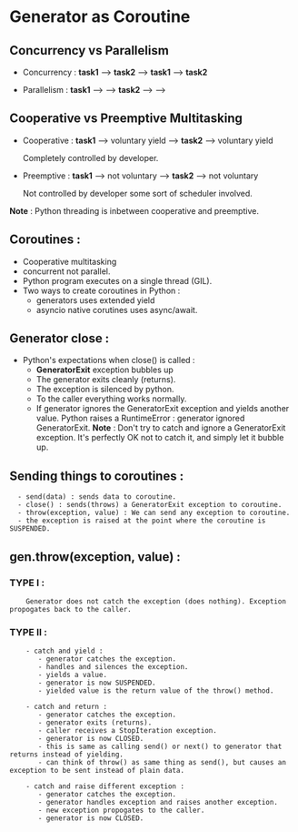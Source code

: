 # Generator as Coroutine 

## Concurrency vs Parallelism
 - Concurrency :
    __task1__ --> __task2__ --> __task1__ --> __task2__
    
 - Parallelism :
    __task1__ --> -->
    __task2__ --> -->

## Cooperative vs Preemptive Multitasking
  - Cooperative :
    __task1__ --> voluntary yield --> __task2__ --> voluntary yield
    
    Completely controlled by developer.
   
  - Preemptive :
    __task1__ --> not voluntary -->   __task2__ --> not voluntary
  
    Not controlled by developer some sort of scheduler involved.
    
  __Note__ : 
          Python threading is inbetween cooperative and preemptive. 
        
## Coroutines : 
  - Cooperative multitasking 
  - concurrent not parallel.
  - Python program executes on a single thread (GIL).
  - Two ways to create coroutines in Python : 
      - generators uses extended yield
      - asyncio native corutines uses async/await.
      
## Generator close : 
   - Python's expectations when close() is called :
      - __GeneratorExit__ exception bubbles up
      - The generator exits cleanly (returns).
      - The exception is silenced by python.
      - To the caller everything works normally.
      - If generator ignores the GeneratorExit exception and yields another value. Python raises a RuntimeError : generator ignored GeneratorExit.
      __Note__ : Don't try to catch and ignore a GeneratorExit exception. It's perfectly OK not to catch it, and simply let it bubble up.
  
## Sending things to coroutines :
      - send(data) : sends data to coroutine.
      - close() : sends(throws) a GeneratorExit exception to coroutine.
      - throw(exception, value) : We can send any exception to coroutine.
      - the exception is raised at the point where the coroutine is SUSPENDED.
      
## gen.throw(exception, value) :
   
   ### TYPE I : 
        Generator does not catch the exception (does nothing). Exception propogates back to the caller.
      
   ### TYPE II :
        - catch and yield : 
           - generator catches the exception.
           - handles and silences the exception.
           - yields a value.
           - generator is now SUSPENDED.
           - yielded value is the return value of the throw() method.
        
        - catch and return : 
           - generator catches the exception.
           - generator exits (returns).
           - caller receives a StopIteration exception.
           - generator is now CLOSED.
           - this is same as calling send() or next() to generator that returns instead of yielding.
           - can think of throw() as same thing as send(), but causes an exception to be sent instead of plain data.
          
        - catch and raise different exception : 
           - generator catches the exception.
           - generator handles exception and raises another exception.
           - new exception propogates to the caller. 
           - generator is now CLOSED. 

